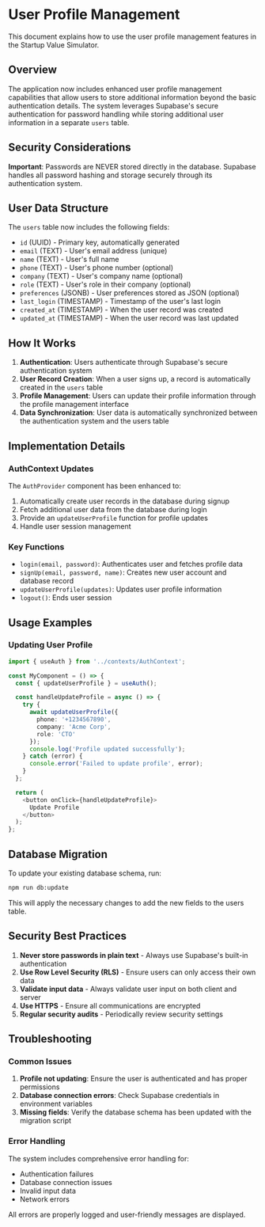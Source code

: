 # User Profile Management

This document explains how to use the user profile management features in the Startup Value Simulator.

## Overview

The application now includes enhanced user profile management capabilities that allow users to store additional information beyond the basic authentication details. The system leverages Supabase's secure authentication for password handling while storing additional user information in a separate `users` table.

## Security Considerations

**Important**: Passwords are NEVER stored directly in the database. Supabase handles all password hashing and storage securely through its authentication system.

## User Data Structure

The `users` table now includes the following fields:

- `id` (UUID) - Primary key, automatically generated
- `email` (TEXT) - User's email address (unique)
- `name` (TEXT) - User's full name
- `phone` (TEXT) - User's phone number (optional)
- `company` (TEXT) - User's company name (optional)
- `role` (TEXT) - User's role in their company (optional)
- `preferences` (JSONB) - User preferences stored as JSON (optional)
- `last_login` (TIMESTAMP) - Timestamp of the user's last login
- `created_at` (TIMESTAMP) - When the user record was created
- `updated_at` (TIMESTAMP) - When the user record was last updated

## How It Works

1. **Authentication**: Users authenticate through Supabase's secure authentication system
2. **User Record Creation**: When a user signs up, a record is automatically created in the `users` table
3. **Profile Management**: Users can update their profile information through the profile management interface
4. **Data Synchronization**: User data is automatically synchronized between the authentication system and the users table

## Implementation Details

### AuthContext Updates

The `AuthProvider` component has been enhanced to:

1. Automatically create user records in the database during signup
2. Fetch additional user data from the database during login
3. Provide an `updateUserProfile` function for profile updates
4. Handle user session management

### Key Functions

- `login(email, password)`: Authenticates user and fetches profile data
- `signUp(email, password, name)`: Creates new user account and database record
- `updateUserProfile(updates)`: Updates user profile information
- `logout()`: Ends user session

## Usage Examples

### Updating User Profile

```typescript
import { useAuth } from '../contexts/AuthContext';

const MyComponent = () => {
  const { updateUserProfile } = useAuth();

  const handleUpdateProfile = async () => {
    try {
      await updateUserProfile({
        phone: '+1234567890',
        company: 'Acme Corp',
        role: 'CTO'
      });
      console.log('Profile updated successfully');
    } catch (error) {
      console.error('Failed to update profile', error);
    }
  };

  return (
    <button onClick={handleUpdateProfile}>
      Update Profile
    </button>
  );
};
```

## Database Migration

To update your existing database schema, run:

```bash
npm run db:update
```

This will apply the necessary changes to add the new fields to the users table.

## Security Best Practices

1. **Never store passwords in plain text** - Always use Supabase's built-in authentication
2. **Use Row Level Security (RLS)** - Ensure users can only access their own data
3. **Validate input data** - Always validate user input on both client and server
4. **Use HTTPS** - Ensure all communications are encrypted
5. **Regular security audits** - Periodically review security settings

## Troubleshooting

### Common Issues

1. **Profile not updating**: Ensure the user is authenticated and has proper permissions
2. **Database connection errors**: Check Supabase credentials in environment variables
3. **Missing fields**: Verify the database schema has been updated with the migration script

### Error Handling

The system includes comprehensive error handling for:

- Authentication failures
- Database connection issues
- Invalid input data
- Network errors

All errors are properly logged and user-friendly messages are displayed.

